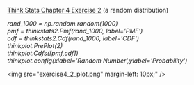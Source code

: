 [Think Stats Chapter 4 Exercise 2](http://greenteapress.com/thinkstats2/html/thinkstats2005.html#toc41) (a random distribution)

*rand_1000 = np.random.random(1000)*  
*pmf = thinkstats2.Pmf(rand_1000, label='PMF')*  
*cdf = thinkstats2.Cdf(rand_1000, label='CDF')*  
*thinkplot.PrePlot(2)*  
*thinkplot.Cdfs([pmf,cdf])*  
*thinkplot.config(xlabel='Random Number',ylabel='Probability')*  
  
<img src="exercise4_2_plot.png" 
         margin-left: 10px;" />
